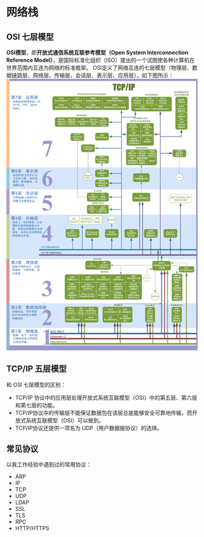
# 网络栈

## OSI 七层模型
**OSI模型**，即**开放式通信系统互联参考模型（Open System Interconnection Reference Model）**，是国际标准化组织（ISO）提出的一个试图使各种计算机在世界范围内互连为网络的标准框架。
OSI定义了网络互连的七层模型（物理层、数据链路层、网络层、传输层、会话层、表示层、应用层），如下图所示：
![image.png](./../assets/1681390854825-5d488502-2188-4108-bf9e-83e020e0f682.png)


## TCP/IP 五层模型
和 OSI 七层模型的区别：

- TCP/IP 协议中的应用层处理开放式系统互联模型（OSI）中的第五层、第六层和第七层的功能。
- TCP/IP协议中的传输层不能保证数据包在该层总是能够安全可靠地传输，而开放式系统互联模型（OSI）可以做到。
- TCP/IP协议还提供一项名为 UDP（用户数据报协议）的选择。

## 常见协议
以我工作经验中遇到过的常用协议：

- ARP
- IP
- TCP
- UDP
- LDAP
- SSL
- TLS
- RPC
- HTTP/HTTPS
